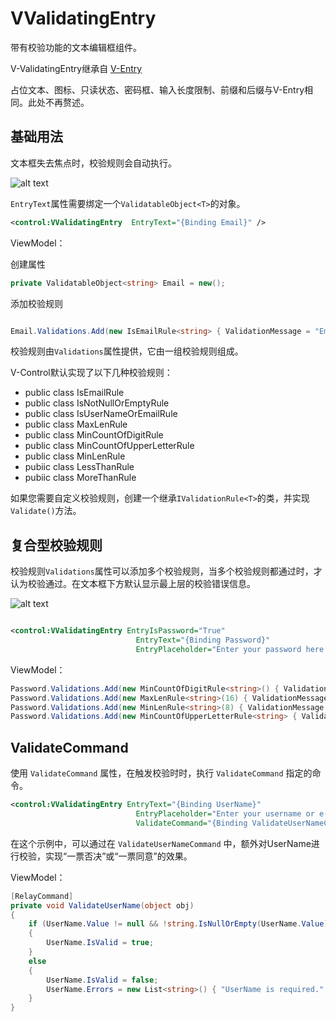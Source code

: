 
# VValidatingEntry

带有校验功能的文本编辑框组件。

V-ValidatingEntry继承自 [V-Entry](v-entry.md)

占位文本、图标、只读状态、密码框、输入长度限制、前缀和后缀与V-Entry相同。此处不再赘述。

## 基础用法

文本框失去焦点时，校验规则会自动执行。

![alt text](assets/image-60.png)

`EntryText`属性需要绑定一个`ValidatableObject<T>`的对象。

```xml
<control:VValidatingEntry  EntryText="{Binding Email}" />
```

ViewModel：

创建属性

```csharp
private ValidatableObject<string> Email = new();

```

添加校验规则
```csharp

Email.Validations.Add(new IsEmailRule<string> { ValidationMessage = "Email is invalid." });

```

校验规则由`Validations`属性提供，它由一组校验规则组成。

V-Control默认实现了以下几种校验规则：

* public class IsEmailRule<T> 			
* public class IsNotNullOrEmptyRule<T> 				
* public class IsUserNameOrEmailRule<T> 				
* public class MaxLenRule<T> 		
* public class MinCountOfDigitRule<T>				
* public class MinCountOfUpperLetterRule<T>	
* public class MinLenRule<T> 
* pubiic class LessThanRule<T>	
* pubiic class MoreThanRule<T>	


如果您需要自定义校验规则，创建一个继承`IValidationRule<T>`的类，并实现`Validate()`方法。

## 复合型校验规则

校验规则`Validations`属性可以添加多个校验规则，当多个校验规则都通过时，才认为校验通过。在文本框下方默认显示最上层的校验错误信息。

![alt text](assets/recording-12.gif)


```xml

<control:VValidatingEntry EntryIsPassword="True"
                            EntryText="{Binding Password}"
                            EntryPlaceholder="Enter your password here."></control:VValidatingEntry>

```


ViewModel：

```csharp
Password.Validations.Add(new MinCountOfDigitRule<string>() { ValidationMessage = "The password must contain at least one digit." });
Password.Validations.Add(new MaxLenRule<string>(16) { ValidationMessage = "The password cannot exceed 16 characters in length." });
Password.Validations.Add(new MinLenRule<string>(8) { ValidationMessage = "The password must be at least 8 characters long." });
Password.Validations.Add(new MinCountOfUpperLetterRule<string> { ValidationMessage = "The password must contain at least one uppercase letter." });

```

## ValidateCommand

使用 `ValidateCommand` 属性，在触发校验时时，执行 `ValidateCommand` 指定的命令。


```xml
<control:VValidatingEntry EntryText="{Binding UserName}"
                            EntryPlaceholder="Enter your username or e-mail here."
                            ValidateCommand="{Binding ValidateUserNameCommand}"></control:VValidatingEntry>

```

在这个示例中，可以通过在 `ValidateUserNameCommand` 中，额外对UserName进行校验，实现“一票否决”或“一票同意”的效果。

ViewModel：

```csharp
[RelayCommand]
private void ValidateUserName(object obj)
{
    if (UserName.Value != null && !string.IsNullOrEmpty(UserName.Value))
    {
        UserName.IsValid = true;
    }
    else
    {
        UserName.IsValid = false;
        UserName.Errors = new List<string>() { "UserName is required." };
    }
}



```